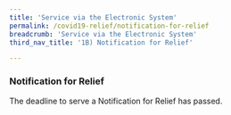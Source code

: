 ```yaml
---
title: 'Service via the Electronic System'
permalink: /covid19-relief/notification-for-relief
breadcrumb: 'Service via the Electronic System'
third_nav_title: '1B) Notification for Relief'

---
```



### Notification for Relief ### 

The deadline to serve a Notification for Relief has passed.
